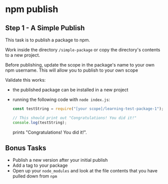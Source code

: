 # npm publish

## Step 1 - A Simple Publish

This task is to publish a package to npm.

Work inside the directory `/simple-package` or copy the directory's contents to a new project. 

Before publishing, update the scope in the package's name to your own npm username. This will allow you to publish to your own scope

Validate this works: 
* the published package can be installed in a new project
* running the following code with `node index.js`: 
 
    ```index.js
    const testString = require("[your scope]/learning-test-package-1");
    
    // This should print out "Congratulations! You did it!"
    console.log(testString);
    ```
    
    prints "Congratulations! You did it!".
    

## Bonus Tasks

- Publish a new version after your initial publish
- Add a tag to your package
- Open up your `node_modules` and look at the file contents that you have pulled down from `npm`
